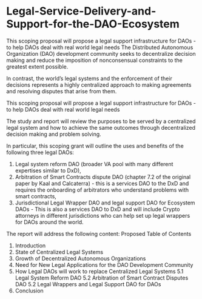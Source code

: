 # Legal-Service-Delivery-and-Support-for-the-DAO-Ecosystem
This scoping proposal will propose a legal support infrastructure for DAOs - to help DAOs deal with real world legal needs
The Distributed Autonomous Organization (DAO) development community seeks to decentralize decision making and reduce the imposition of nonconsensual constraints to the greatest extent possible. 

In contrast, the world’s legal systems and the enforcement of their decisions represents a highly centralized approach to making agreements and resolving disputes that arise from them.

This scoping proposal will propose a legal support infrastructure for DAOs - to help DAOs deal with real world legal needs

The study and report will review the purposes to be served by a centralized legal system and how to achieve the same outcomes through decentralized decision making and problem solving.

In particular, this scoping grant will outline the uses and benefits of the following three legal DAOs: 
1. Legal system reform DAO (broader VA pool with many different expertises similar to DxD), 
2. Arbitration of Smart Contracts dispute DAO (chapter 7.2 of the original paper by Kaal and Calcaterra) - this is a services DAO to the DxD and requires the onboarding of arbitrators who understand problems with smart contracts, 
3. Jurisdictional Legal Wrapper DAO and legal support DAO for Ecosystem DAOs - This is also a services DAO to DxD and will include Crypto attorneys in different jurisdictions who can help set up legal wrappers for DAOs around the world.

The report will address the following content:
Proposed Table of Contents
1. Introduction
2. State of Centralized Legal Systems
3. Growth of Decentralized Autonomous Organizations
4. Need for New Legal Applications for the DAO Development Community
5. How Legal DAOs will work to replace Centralized Legal Systems
5.1 Legal System Reform DAO
5.2 Arbitration of Smart Contract Disputes DAO
5.2 Legal Wrappers and Legal Support DAO for DAOs
6. Conclusion
